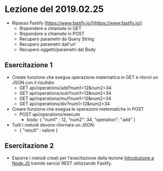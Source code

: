 # Lezione del 2019.02.25

* Ripasso Fastify [https://www.fastify.io/](https://www.fastify.io/)
  * Rispondere a chiamate in GET
  * Rispondere a chiamate in POST
  * Recupero parametri da Query String
  * Recupero parametri dall'url
  * Recupero oggetti/parametri dal Body

## Esercitazione 1

* Create funzione che esegua operazione matematica in GET e ritorni un JSON con il risultato
  * GET api/operations/add?num1=12&num2=34
  * GET api/operations/sub?num1=12&num2=34
  * GET api/operations/mul?num1=12&num2=34
  * GET api/operations/div?num1=12&num2=34
* Creare funzione che esegua le operazioni metematiche in POST
  * POST api/operations/execute
    * body: { "num1" : 12, "num2": 34, "operation": "add" }
* Tutti i metodi devono ritornare un JSON:
    * { "result" : valore }

## Esercitazione 2

* Esporre i metodi creati per l'esecitazione della lezione [Introduzione a Node.JS](https://github.com/andreadottor/its-2019-iot/tree/master/20190214-Intro-NodeJS) tramite servizi REST utilizzando Fastify.